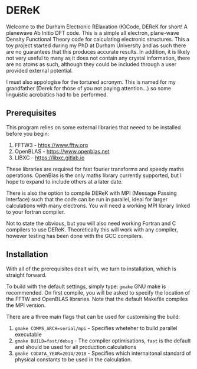 DEReK
=====

Welcome to the Durham Electronic RElaxation (K)Code, DEReK for short! A planewave Ab Initio DFT code.
This is a simple all electron, plane-wave Density Functional Theory code for calculating electronic structures. This a toy project started during my PhD at Durham University and as such there are no guarantees that this produces accurate results. In addition, it is likely not very useful to many as it does not contain any crystal information, there are no atoms as such, although they could be included through a user provided external potential.

I must also appologise for the tortured acronym. This is named for my grandfather (Derek for those of you not paying attention...) so some linguistic acrobatics had to be performed.

Prerequisites
-------------

This program relies on some external libraries that neeed to be installed before you begin:
1) FFTW3 - https://www.fftw.org
2) OpenBLAS - https://www.openblas.net
3) LIBXC - https://libxc.gitlab.io

These libraries are required for fast fourier transforms and speedy maths operations. OpenBlas is the only maths library currently supported, but I hope to expand to include others at a later date.

There is also the option to compile DEReK with MPI (Message Passing Interface) such that the code can be run in parallel, ideal for larger calculations with many electrons. You will need a working MPI library linked to your fortran compiler.

Not to state the obvious, but you will also need working Fortran and C compilers to use DEReK. Theoretically this will work with any compiler, however testing has been done with the GCC compilers.

Installation
------------

With all of the prerequisites dealt with, we turn to installation, which is straight forward. 

To build with the default settings, simply type: 
```gmake```
GNU make is recommended. On first compile, you will be asked to specify the location of the FFTW and OpenBLAS libraries. Note that the default Makefile compiles the MPI version. 

There are a three main flags that can be used for customising the build: 
1)  ```gmake COMMS_ARCH=serial/mpi``` - Specifies wheteher to build parallel executable 
2)  ```gmake BUILD=fast/debug``` - The compiler optimisations, ```fast``` is the default and should be used for all production calculations 
3)  ```gmake CODATA_YEAR=2014/2018``` - Specifies which internaitonal standard of physical constants to be used in the calculation. 







